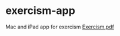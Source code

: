 # exercism-app
Mac and iPad app for exercism 
[Exercism.pdf](https://github.com/apps-fab/exercism-app/files/9801088/Exercism.pdf)
